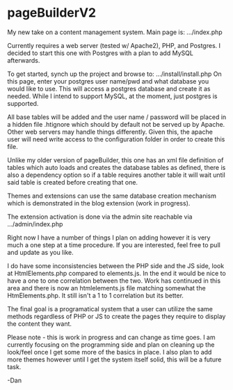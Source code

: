 # pageBuilderV2
My new take on a content management system.  Main page is: .../index.php

Currently requires a web server (tested w/ Apache2), PHP, and Postgres.  I decided to start this one with Postgres with a plan to add MySQL afterwards.

To get started, synch up the project and browse to: .../install/install.php
On this page, enter your postgres user name/pwd and what database you would like to use.
This will access a postgres database and create it as needed.  While I intend to support MySQL, at the moment, just postgres is supported.

All base tables will be added and the user name / password will be placed in a hidden file .htignore which should by default not be served up by Apache.  Other web servers may handle things differently.  Given this, the apache user will need write access to the configuration folder in order to create this file.

Unlike my older version of pageBuilder, this one has an xml file definition of tables which auto loads and creates the database tables as defined, there is also a dependency option so if a table requires another table it will wait until said table is created before creating that one.

Themes and extensions can use the same database creation mechanism which is demonstrated in the blog extension (work in progress).

The extension activation is done via the admin site reachable via .../admin/index.php

Right now I have a number of things I plan on adding however it is very much a one step at a time procedure.  If you are interested, feel free to pull and update as you like.

I do have some inconsistencies between the PHP side and the JS side, look at HtmlElements.php compared to elements.js.  In the end it would be nice to have a one to one correlation between the two.  Work has continued in this area and there is now an htmlelements.js file matching somewhat the HtmElements.php.  It still isn't a 1 to 1 correlation but its better.

The final goal is a programatical system that a user can utilize the same methods regardless of PHP or JS to create the pages they require to display the content they want.

Please note - this is work in progress and can change as time goes.  I am currently focusing on the programming side and plan on cleaning up the look/feel once I get some more of the basics in place.  I also plan to add more themes however until I get the system itself solid, this will be a future task.

-Dan
